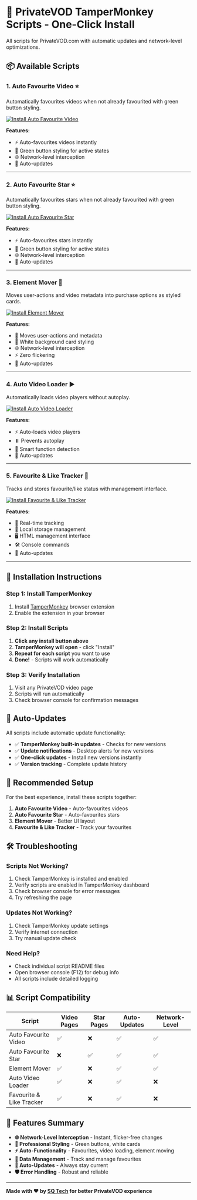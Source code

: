 # 🚀 PrivateVOD TamperMonkey Scripts - One-Click Install

All scripts for PrivateVOD.com with automatic updates and network-level optimizations.

## 📦 **Available Scripts**

### 1. **Auto Favourite Video** ⭐
Automatically favourites videos when not already favourited with green button styling.

[![Install Auto Favourite Video](https://img.shields.io/badge/Install-Auto%20Favourite%20Video-green?style=for-the-badge&logo=tampermonkey)](https://raw.githubusercontent.com/sharoon7171/PrivateVOD-TamperMonkey-Scripts/main/PrivateVOD%20Auto%20Favourite%20Video/privatevod%20auto%20favourite%20video.user.js)

**Features:**
- ⚡ Auto-favourites videos instantly
- 🎨 Green button styling for active states
- 🌐 Network-level interception
- 🔄 Auto-updates

---

### 2. **Auto Favourite Star** ⭐
Automatically favourites stars when not already favourited with green button styling.

[![Install Auto Favourite Star](https://img.shields.io/badge/Install-Auto%20Favourite%20Star-green?style=for-the-badge&logo=tampermonkey)](https://raw.githubusercontent.com/sharoon7171/PrivateVOD-TamperMonkey-Scripts/main/PrivateVOD%20Auto%20Favourite%20Star/privatevod%20auto%20favourite%20star.user.js)

**Features:**
- ⚡ Auto-favourites stars instantly
- 🎨 Green button styling for active states
- 🌐 Network-level interception
- 🔄 Auto-updates

---

### 3. **Element Mover** 🔄
Moves user-actions and video metadata into purchase options as styled cards.

[![Install Element Mover](https://img.shields.io/badge/Install-Element%20Mover-green?style=for-the-badge&logo=tampermonkey)](https://raw.githubusercontent.com/sharoon7171/PrivateVOD-TamperMonkey-Scripts/main/PrivateVOD%20Element%20Mover/privatevod%20element%20mover.user.js)

**Features:**
- 🔄 Moves user-actions and metadata
- 🎨 White background card styling
- 🌐 Network-level interception
- ⚡ Zero flickering
- 🔄 Auto-updates

---

### 4. **Auto Video Loader** ▶️
Automatically loads video players without autoplay.

[![Install Auto Video Loader](https://img.shields.io/badge/Install-Auto%20Video%20Loader-green?style=for-the-badge&logo=tampermonkey)](https://raw.githubusercontent.com/sharoon7171/PrivateVOD-TamperMonkey-Scripts/main/PrivateVOD%20Auto%20Video%20Loader/privatevod%20auto%20video%20loader.user.js)

**Features:**
- ⚡ Auto-loads video players
- ⏸️ Prevents autoplay
- 🎯 Smart function detection
- 🔄 Auto-updates

---

### 5. **Favourite & Like Tracker** 💾
Tracks and stores favourite/like status with management interface.

[![Install Favourite & Like Tracker](https://img.shields.io/badge/Install-Favourite%20%26%20Like%20Tracker-green?style=for-the-badge&logo=tampermonkey)](https://raw.githubusercontent.com/sharoon7171/PrivateVOD-TamperMonkey-Scripts/main/PrivateVOD%20Favourite%20%26%20Like%20Tracker/privatevod%20favourite%20and%20like%20tracker.user.js)

**Features:**
- 👀 Real-time tracking
- 💾 Local storage management
- 🖥️ HTML management interface
- 🛠️ Console commands
- 🔄 Auto-updates

---

## 🔧 **Installation Instructions**

### **Step 1: Install TamperMonkey**
1. Install [TamperMonkey](https://www.tampermonkey.net/) browser extension
2. Enable the extension in your browser

### **Step 2: Install Scripts**
1. **Click any install button above**
2. **TamperMonkey will open** - click "Install"
3. **Repeat for each script** you want to use
4. **Done!** - Scripts will work automatically

### **Step 3: Verify Installation**
1. Visit any PrivateVOD video page
2. Scripts will run automatically
3. Check browser console for confirmation messages

## 🔄 **Auto-Updates**

All scripts include automatic update functionality:
- ✅ **TamperMonkey built-in updates** - Checks for new versions
- ✅ **Update notifications** - Desktop alerts for new versions
- ✅ **One-click updates** - Install new versions instantly
- ✅ **Version tracking** - Complete update history

## 🎯 **Recommended Setup**

For the best experience, install these scripts together:

1. **Auto Favourite Video** - Auto-favourites videos
2. **Auto Favourite Star** - Auto-favourites stars  
3. **Element Mover** - Better UI layout
4. **Favourite & Like Tracker** - Track your favourites

## 🛠️ **Troubleshooting**

### **Scripts Not Working?**
1. Check TamperMonkey is installed and enabled
2. Verify scripts are enabled in TamperMonkey dashboard
3. Check browser console for error messages
4. Try refreshing the page

### **Updates Not Working?**
1. Check TamperMonkey update settings
2. Verify internet connection
3. Try manual update check

### **Need Help?**
- Check individual script README files
- Open browser console (F12) for debug info
- All scripts include detailed logging

## 📊 **Script Compatibility**

| Script | Video Pages | Star Pages | Auto-Updates | Network-Level |
|--------|-------------|------------|--------------|---------------|
| Auto Favourite Video | ✅ | ❌ | ✅ | ✅ |
| Auto Favourite Star | ❌ | ✅ | ✅ | ✅ |
| Element Mover | ✅ | ❌ | ✅ | ✅ |
| Auto Video Loader | ✅ | ❌ | ✅ | ❌ |
| Favourite & Like Tracker | ✅ | ❌ | ✅ | ❌ |

## 🎉 **Features Summary**

- **🌐 Network-Level Interception** - Instant, flicker-free changes
- **🎨 Professional Styling** - Green buttons, white cards
- **⚡ Auto-Functionality** - Favourites, video loading, element moving
- **💾 Data Management** - Track and manage favourites
- **🔄 Auto-Updates** - Always stay current
- **🛡️ Error Handling** - Robust and reliable

---

**Made with ❤️ by [SQ Tech](https://sqtech.dev) for better PrivateVOD experience**
